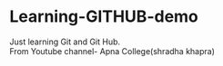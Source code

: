 # Learning-GITHUB-demo
Just learning Git and Git Hub.<br>
From Youtube channel- Apna College(shradha khapra)

